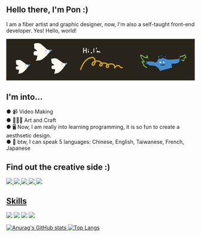 ## Hello there, I'm Pon :)
I am a fiber artist and graphic designer, now, I'm also a self-taught front-end developer. Yes! Hello, world!

<img src="https://github.com/ponhuang/ponhuang/blob/5e1c32e0a5e962dc8f3b0167570c119b3ef90da2/github-banner.png">

## I'm into...<br>
● 📹 Video Making <br>
● 👩🏻‍🎨 Art and Craft<br>
● 🖥 Now, I am really into learning programming, it is so fun to create a aesthsetic design.<br>
● 💬 btw, I can speak 5 languages: Chinese, English, Taiwanese, French, Japanese<br>


## Find out the creative side :)
<div style="display: inline-block">
     <a href="https://www.youtube.com/c/unefelt" target="_blank" ><img src="https://img.shields.io/badge/YouTube-FF0000?style=for-the-badge&logo=youtube&logoColor=white">
       <a href="https://www.behance.net/pooonhuang" target="_blank" ><img src="https://img.shields.io/badge/-Behance-blue?style=for-the-badge&logo=behance&logoColor=white">
    <a href="https://www.instagram.com/une.tw/" target="_blank" ><img src="https://img.shields.io/badge/Instagram-E4405F?style=for-the-badge&logo=instagram&logoColor=white">
  <a href="https://www.linkedin.com/in/ponhuang/" target="_blank" ><img src="https://img.shields.io/badge/LinkedIn-0077B5?style=for-the-badge&logo=linkedin&logoColor=white">
    <a href="mailto:carolyn722@gmail.com" ><img src="https://img.shields.io/badge/Gmail-D14836?style=for-the-badge&logo=gmail&logoColor=white">
    
## Skills
<div style="display: inline-block">
<img src="https://img.shields.io/badge/HTML5-E34F26?style=for-the-badge&logo=html5&logoColor=white">
<img src="https://img.shields.io/badge/CSS3-1572B6?style=for-the-badge&logo=css3&logoColor=white">
<img src="https://img.shields.io/badge/Sass-CC6699?style=for-the-badge&logo=sass&logoColor=white">
<img src="https://img.shields.io/badge/JavaScript-F7DF1E?style=for-the-badge&logo=javascript&logoColor=black">
</div>

![Anurag's GitHub stats](https://github-readme-stats.vercel.app/api?username=ponhuang&theme=calm&show_icons=true)
[![Top Langs](https://github-readme-stats.vercel.app/api/top-langs/?username=ponhuang&layout=compact)](https://github.com/anuraghazra/github-readme-stats)
